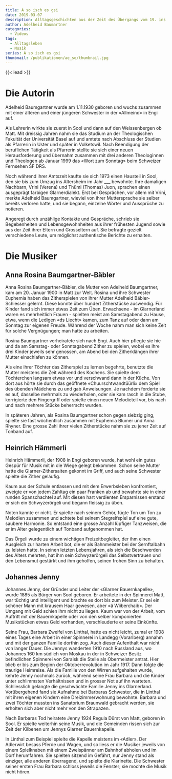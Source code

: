 ```yaml
---
title: Ä so isch es gsi
date: 2019-03-07
description: Alltagsgeschichten aus der Zeit des Übergangs vom 19. ins 20. Jahrhundert
author: Adelheid Baumartner
categories:
  - Videos
tags:
  - Alltagsleben
  - Musik
series: Ä so isch es gsi
thumbnail: /publikationen/ae_so/thumbnail.jpg
---
```


{{< lead >}}

# Die Autorin

Adelheid Baumgartner wurde am 1.11.1930 geboren und wuchs zusammen mit
einer älteren und einer jüngeren Schwester in der «Allmeind» in Engi
auf.

Als Lehrerin wirkte sie zuerst in Sool und dann auf den Weissenbergen
ob Matt. Mit dreissig Jahren nahm sie das Studium an der Theologischen
Fakultät der Universität Basel auf und amtete nach Abschluss der
Studien als Pfarrerin in Uster und später in Volketswil. Nach
Beendigung der beruflichen Tätigkeit als Pfarrerin stellte sie sich
einer neuen Herausforderung und übernahm zusammen mit drei anderen
Theologinnen und Theologen ab Januar 1999 das «Wort zum Sonntag» beim
Schweizer Fernsehen SF DRS.

Noch während ihrer Amtszeit kaufte sie sich 1973 einen Hausteil in
Sool, den sie bis zum Umzug ins Altersheim im Jahr ___ bewohnte. Ihre
damaligen Nachbarn, Vrini (Verena) und Thümi (Thomas) Juon, sprachen
einen ausgeprägt farbigen Glarnerdialekt. Erst bei Gesprächen, vor
allem mit Vrini, merkte Adelheid Baumgartner, wieviel von ihrer
Muttersprache sie selber bereits verloren hatte, und sie begann,
einzelne Wörter und Aussprüche zu notieren.

Angeregt durch unzählige Kontakte und Gespräche, schrieb sie
Begebenheiten und Lebensgewohnheiten aus ihrer frühesten Jugend sowie
aus der Zeit ihrer Eltern und Grosseltern auf. Sie befragte gezielt
verschiedene Leute, um möglichst authentische Berichte zu erhalten.

# Die Musiker

## Anna Rosina Baumgartner-Bäbler

Anna Rosina Baumgartner-Bäbler, die Mutter von Adelheid Baumgartner,
kam am 20. Januar 1900 in Matt zur Welt. Rosina und ihre Schwester
Euphemia haben das Zitherspielen von ihrer Mutter Adelheid
Bäbler-Schiesser gelernt. Diese konnte über hundert Zitherstücke
auswendig. Für Kinder fand sich immer etwas Zeit zum Üben.
Erwachsene - im Glarnerland waren es mehrheitlich Frauen - spielten
meist am Samstagabend zu Hause, etwa, wenn die Ledigen «ds Liecht»
kamen, zum Tanz auf oder dann am Sonntag zur eigenen Freude. Während
der Woche nahm man sich keine Zeit für solche Vergnügungen; man hatte
zu arbeiten.

Rosina Baumgartner verheiratete sich nach Engi. Auch hier pflegte sie
hie und da am Samstag- oder Sonntagabend Zither zu spielen, wobei es
ihre drei Kinder jeweils sehr genossen, am Abend bei den Zitherklängen
ihrer Mutter einschlafen zu können.

Als eine ihrer Töchter das Zitherspiel zu lernen begehrte, benutzte
die Mutter meistens die Zeit während des Kochens. Sie spielte dem
Töchterchen langsam etwas vor und verschwand dann in der Küche. Von
dort aus hörte sie durch das geöffnete «Chuurschtwandtüürli» dem Spiel
des übenden Mädchens zu und gab Anweisungen. Je nachdem forderte sie
es auf, dasselbe mehrmals zu wiederholen, oder sie kam rasch in die
Stube, korrigierte den Fingergriff oder spielte einen neuen
Melodieteil vor, bis nach und nach mehrere Stücke beherrscht wurden.

In späteren Jahren, als Rosina Baumgartner schon gegen siebzig ging,
spielte sie fast wöchentlich zusammen mit Euphemia Blumer und Anna
Rhyner. Eine grosse Zahl ihrer vielen Zitherstücke nahm sie zu jener
Zeit auf Tonband auf.

## Heinrich Hämmerli

Heinrich Hämmerli, der 1908 in Engi geboren wurde, hat wohl ein gutes
Gespür für Musik mit in die Wiege gelegt bekommen. Schon seine Mutter
hatte die Glarner-Zithersaiten gekonnt im Griff, und auch seine
Schwester spielte die Zither geläufig.

Kaum aus der Schule entlassen und mit dem Erwerbsleben konfrontiert,
zweigte er von jedem Zahltag ein paar Franken ab und bewahrte sie in
einer runden Spanschachtel auf. Mit diesen hart verdienten
Ersparnissen erstand er sich ein Schwyzerörgeli und begann fleissig zu
üben.

Noten kannte er nicht. Er spielte nach seinem Gehör, fügte Ton um Ton
zu Melodien zusammen und achtete bei seinem Stegreifspiel auf eine
gute, saubere Harmonie. So entstand eine grosse Anzahl lüpfiger
Tanzweisen, die er im Alter gelegentlich auf Tonband aufgenommen hat.

Das Örgeli wurde zu einem wichtigen Freizeitbegleiter, der ihm einen
Ausgleich zur harten Arbeit bot, die er als Bahnmeister bei der
Sernftalbahn zu leisten hatte. In seinen letzten Lebensjahren, als
sich die Beschwerden des Alters mehrten, hat ihm sein Schwyzerörgeli
das Selbstvertrauen und den Lebensmut gestärkt und ihm geholfen,
seinen frohen Sinn zu behalten.

## Johannes Jenny

Johannes Jenny, der Gründer und Leiter der «Glarner Bauernkapelle»,
wurde 1885 als Bürger von Sool geboren. Er arbeitete in der Spinnerei
Matt, war tüchtig und intelligent und brachte es dort bis zum Meister.
Er sei ein schöner Mann mit krausem Haar gewesen, aber «ä
Wiiberchaib». Der Umgang mit Geld schien ihm nicht zu liegen. Kaum war
von der Arbeit, vom Auftritt mit der Bauernkapelle oder von den selber
komponierten Musikstücken etwas Geld vorhanden, verschleuderte er
seine Einkünfte.

Seine Frau, Barbara Zweifel von Linthal, hatte es nicht leicht, zumal
er 1908 eines Tages eine Arbeit in einer Spinnerei in Landegg
(Vorarlberg) annahm und mit der ganzen Familie dorthin zog. Auch
dieser Aufenthalt war nicht von langer Dauer. Die Jennys wanderten
1910 nach Russland aus, wo Johannes 160 km südlich von Moskau in der
in Schweizer Besitz befindlichen Spinnerei von Saraisk die Stelle als
Obermeister antrat. Hier blieb er bis zum Beginn der Oktoberrevolution
im Jahr 1917. Dann folgte die traurige Heimreise. Als die Familie von
den Wirren aufgehalten wurde, kehrte Jenny nochmals zurück, während
seine Frau Barbara und die Kinder unter schlimmsten Verhältnissen und
in grosser Not auf ihn warteten. Schliesslich gelangte die geschwächte
Familie Jenny ins Glarnerland. Vorübergehend fand sie Aufnahme bei
Barbaras Schwester, die in Linthal mit ihren eigenen Kindern eine
Dreizimmerwohnung bewohnte. Barbara und zwei Töchter mussten ins
Sanatorium Braunwald gebracht werden, sie erholten sich aber nicht
mehr von den Strapazen.

Nach Barbaras Tod heiratete Jenny 1924 Regula Dürst von Matt, geboren
in Sool. Er spielte weiterhin seine Musik, und die Gemeinden rissen
sich zur Zeit der Kilbenen um Jennys Glarner Bauernkapelle.

In Linthal zum Beispiel spielte die Kapelle meistens im «Adler». Der
Adlerwirt besass Pferde und Wagen, und so liess er die Musiker jeweils
von einem Spielknaben mit einem Zweispänner am Bahnhof abholen und im
Dorf herumfahren. Sie spielten sitzend im Gefährt, nur Jenny stand als
einziger, alle anderen überragend, und spielte die Klarinette. Die
Schwester seiner ersten Frau Barbara schloss jeweils die Fenster; sie
mochte die Musik nicht hören.

